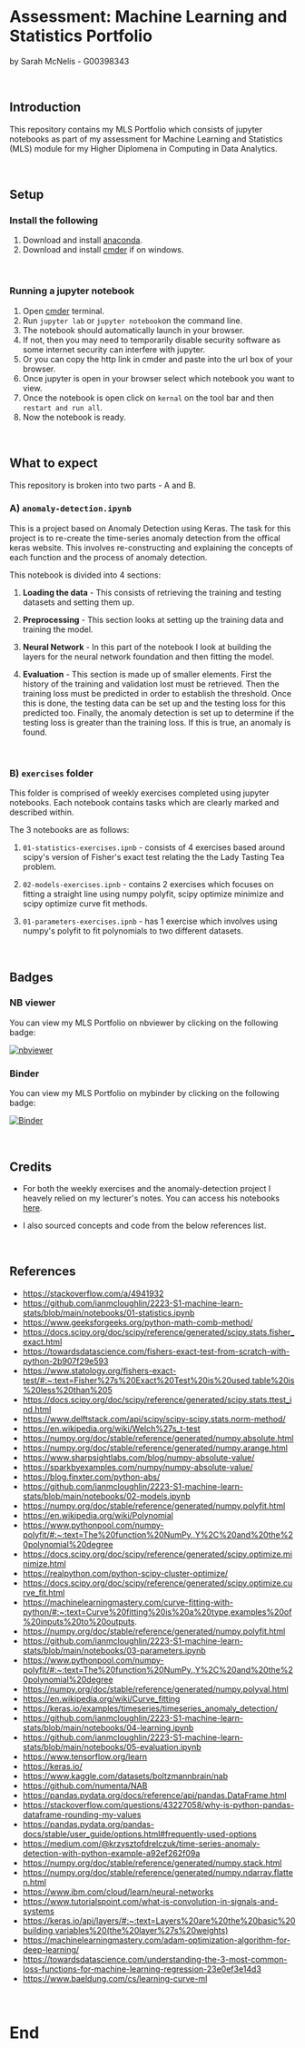 # Assessment: Machine Learning and Statistics Portfolio

by Sarah McNelis - G00398343

<br>

## Introduction

This repository contains my MLS Portfolio which consists of jupyter notebooks as part of my assessment for Machine Learning and Statistics (MLS) module for my Higher Diplomena in Computing in Data Analytics.

<br>

## Setup

### Install the following

1. Download and install [anaconda](https://docs.anaconda.com/anaconda/install/index.html).
2. Download and install [cmder](https://cmder.app/) if on windows.

<br>

### Running a jupyter notebook

1. Open [cmder](https://cmder.app/) terminal.
2. Run `jupyter lab` or `jupyter notebook`on the command line.
3. The notebook should automatically launch in your browser. 
4. If not, then you may need to temporarily disable security software as some internet security can interfere with jupyter. 
5. Or you can copy the http link in cmder and paste into the url box of your browser. 
6. Once jupyter is open in your browser select which notebook you want to view. 
7. Once the notebook is open click on `kernal` on the tool bar and then `restart and run all`. 
8. Now the notebook is ready. 

<br>

## What to expect

This repository is broken into two parts - A and B. 


### A) `anomaly-detection.ipynb` 
This is a project based on Anomaly Detection using Keras. 
The task for this project is to re-create the time-series anomaly detection from the offical keras website. This involves re-constructing and explaining the concepts of each function and the process of anomaly detection. 

This notebook is divided into 4 sections:

1. **Loading the data** - This consists of retrieving the training and testing datasets and setting them up.

2. **Preprocessing** - This section looks at setting up the training data and training the model.
 
3. **Neural Network** - In this part of the notebook I look at building the layers for the neural network foundation and then fitting the model. 

4. **Evaluation** - This section is made up of smaller elements. First the history of the training and validation lost must be retrieved. Then the training loss must be predicted in order to establish the threshold. Once this is done, the testing data can be set up and the testing loss for this predicted too. Finally, the anomaly detection is set up to determine if the testing loss is greater than the training loss. If this is true, an anomaly is found. 

<br>

### B) `exercises` folder
This folder is comprised of weekly exercises completed using jupyter notebooks. Each notebook contains tasks which are clearly marked and described within. 

The 3 notebooks are as follows:

1. `01-statistics-exercises.ipnb` - consists of 4 exercises based around scipy's version of Fisher's exact test relating the the Lady Tasting Tea problem. 

2. `02-models-exercises.ipnb` - contains 2 exercises which focuses on fitting a straight line using numpy polyfit, scipy optimize minimize and scipy optimize curve fit methods. 

3. `01-parameters-exercises.ipnb` - has 1 exercise which involves using numpy's polyfit to fit polynomials to two different datasets. 

<br>


## Badges


### NB viewer
You can view my MLS Portfolio on nbviewer by clicking on the following badge:

[![nbviewer](https://raw.githubusercontent.com/jupyter/design/master/logos/Badges/nbviewer_badge.svg)](https://nbviewer.org/github/SarahMcN25/machine_statistics_assessment/tree/main/)


### Binder
You can view my MLS Portfolio on mybinder by clicking on the following badge:

[![Binder](https://mybinder.org/badge_logo.svg)](https://mybinder.org/v2/gh/SarahMcN25/machine_statistics_assessment/HEAD)

<br>


## Credits

- For both the weekly exercises and the anomaly-detection project I heavely relied on my lecturer's notes. You can access his notebooks [here](https://github.com/ianmcloughlin/2223-S1-machine-learn-stats/tree/main/notebooks). 

- I also sourced concepts and code from the below references list. 


<br>


## References


- https://stackoverflow.com/a/4941932 
- https://github.com/ianmcloughlin/2223-S1-machine-learn-stats/blob/main/notebooks/01-statistics.ipynb 
- https://www.geeksforgeeks.org/python-math-comb-method/
- https://docs.scipy.org/doc/scipy/reference/generated/scipy.stats.fisher_exact.html
- https://towardsdatascience.com/fishers-exact-test-from-scratch-with-python-2b907f29e593
- https://www.statology.org/fishers-exact-test/#:~:text=Fisher%27s%20Exact%20Test%20is%20used,table%20is%20less%20than%205
- https://docs.scipy.org/doc/scipy/reference/generated/scipy.stats.ttest_ind.html
- https://www.delftstack.com/api/scipy/scipy-scipy.stats.norm-method/
- https://en.wikipedia.org/wiki/Welch%27s_t-test
- https://numpy.org/doc/stable/reference/generated/numpy.absolute.html
- https://numpy.org/doc/stable/reference/generated/numpy.arange.html
- https://www.sharpsightlabs.com/blog/numpy-absolute-value/ 
- https://sparkbyexamples.com/numpy/numpy-absolute-value/
- https://blog.finxter.com/python-abs/
- https://github.com/ianmcloughlin/2223-S1-machine-learn-stats/blob/main/notebooks/02-models.ipynb
- https://numpy.org/doc/stable/reference/generated/numpy.polyfit.html
- https://en.wikipedia.org/wiki/Polynomial 
- https://www.pythonpool.com/numpy-polyfit/#:~:text=The%20function%20NumPy.,Y%2C%20and%20the%20polynomial%20degree
- https://docs.scipy.org/doc/scipy/reference/generated/scipy.optimize.minimize.html
- https://realpython.com/python-scipy-cluster-optimize/
- https://docs.scipy.org/doc/scipy/reference/generated/scipy.optimize.curve_fit.html
- https://machinelearningmastery.com/curve-fitting-with-python/#:~:text=Curve%20fitting%20is%20a%20type,examples%20of%20inputs%20to%20outputs.
- https://numpy.org/doc/stable/reference/generated/numpy.polyfit.html
- https://github.com/ianmcloughlin/2223-S1-machine-learn-stats/blob/main/notebooks/03-parameters.ipynb
- https://www.pythonpool.com/numpy-polyfit/#:~:text=The%20function%20NumPy.,Y%2C%20and%20the%20polynomial%20degree
- https://numpy.org/doc/stable/reference/generated/numpy.polyval.html
- https://en.wikipedia.org/wiki/Curve_fitting
- https://keras.io/examples/timeseries/timeseries_anomaly_detection/
- https://github.com/ianmcloughlin/2223-S1-machine-learn-stats/blob/main/notebooks/04-learning.ipynb
- https://github.com/ianmcloughlin/2223-S1-machine-learn-stats/blob/main/notebooks/05-evaluation.ipynb
- https://www.tensorflow.org/learn
- https://keras.io/
- https://www.kaggle.com/datasets/boltzmannbrain/nab
- https://github.com/numenta/NAB
- https://pandas.pydata.org/docs/reference/api/pandas.DataFrame.html
- https://stackoverflow.com/questions/43227058/why-is-python-pandas-dataframe-rounding-my-values
- https://pandas.pydata.org/pandas-docs/stable/user_guide/options.html#frequently-used-options
- https://medium.com/@krzysztofdrelczuk/time-series-anomaly-detection-with-python-example-a92ef262f09a
- https://numpy.org/doc/stable/reference/generated/numpy.stack.html
- https://numpy.org/doc/stable/reference/generated/numpy.ndarray.flatten.html
- https://www.ibm.com/cloud/learn/neural-networks
- https://www.tutorialspoint.com/what-is-convolution-in-signals-and-systems
- https://keras.io/api/layers/#:~:text=Layers%20are%20the%20basic%20building,variables%20(the%20layer%27s%20weights)
- https://machinelearningmastery.com/adam-optimization-algorithm-for-deep-learning/
- https://towardsdatascience.com/understanding-the-3-most-common-loss-functions-for-machine-learning-regression-23e0ef3e14d3
- https://www.baeldung.com/cs/learning-curve-ml


<br>


# End